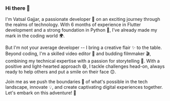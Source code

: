 ### Hi there 👋

<!--
**gajjarvatsall/gajjarvatsall** is a ✨ _special_ ✨ repository because its `README.md` (this file) appears on your GitHub profile.

Here are some ideas to get you started:

- 🔭 I’m currently working on ...
- 🌱 I’m currently learning ...
- 👯 I’m looking to collaborate on ...
- 🤔 I’m looking for help with ...
- 💬 Ask me about ...
- 📫 How to reach me: ...
- 😄 Pronouns: ...
- ⚡ Fun fact: ...
-->

<!-- Hey there! 👋
============= -->

I'm Vatsal Gajjar, a passionate developer 🚀 on an exciting journey through the realms of technology. With 6 months of experience in Flutter development and a strong foundation in Python 🐍, I've already made my mark in the coding world 🌍.

But I'm not your average developer -- I bring a creative flair ✨ to the table. Beyond coding, I'm a skilled video editor 🎥 and budding filmmaker 🎬, combining my technical expertise with a passion for storytelling 📖. With a positive and light-hearted approach 😄, I tackle challenges head-on, always ready to help others and put a smile on their face 😊.

Join me as we push the boundaries 🚀 of what's possible in the tech landscape, innovate 💡, and create captivating digital experiences together. Let's embark on this adventure! 🌟
